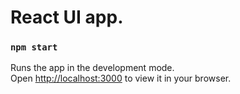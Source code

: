 # React UI app.


### `npm start`

Runs the app in the development mode.\
Open [http://localhost:3000](http://localhost:3000) to view it in your browser.

